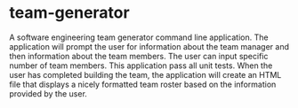 # team-generator
A software engineering team generator command line application. The application will prompt the user for information about the team manager and then information about the team members. The user can input specific number of team members. This application pass all unit tests. When the user has completed building the team, the application will create an HTML file that displays a nicely formatted team roster based on the information provided by the user.
